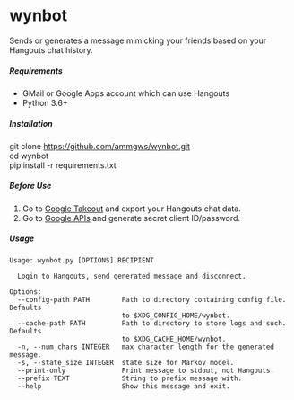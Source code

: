 # wynbot
Sends or generates a message mimicking your friends based on your Hangouts chat history.

##### Requirements
* GMail or Google Apps account which can use Hangouts
* Python 3.6+

##### Installation
git clone https://github.com/ammgws/wynbot.git  
cd wynbot  
pip install -r requirements.txt  

##### Before Use
1. Go to [Google Takeout](https://takeout.google.com/settings/takeout) and export your Hangouts chat data.
2. Go to [Google APIs](https://console.developers.google.com/apis/) and generate secret client ID/password.

##### Usage
```
Usage: wynbot.py [OPTIONS] RECIPIENT

  Login to Hangouts, send generated message and disconnect.

Options:
  --config-path PATH        Path to directory containing config file. Defaults
                            to $XDG_CONFIG_HOME/wynbot.
  --cache-path PATH         Path to directory to store logs and such. Defaults
                            to $XDG_CACHE_HOME/wynbot.
  -n, --num_chars INTEGER   max character length for the generated message.
  -s, --state_size INTEGER  state size for Markov model.
  --print-only              Print message to stdout, not Hangouts.
  --prefix TEXT             String to prefix message with.
  --help                    Show this message and exit.
```
